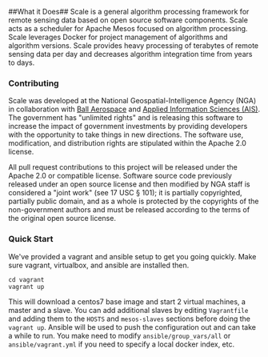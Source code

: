 ##What it Does##
Scale is a general algorithm processing framework for remote sensing data based on open source software components.  Scale acts as a scheduler for Apache Mesos focused on algorithm processing.  Scale leverages Docker for project management of algorithms and algorithm versions.  Scale provides heavy processing of terabytes of remote sensing data per day and decreases algorithm integration time from years to days.

### Contributing
Scale was developed at the National Geospatial-Intelligence Agency (NGA) in collaboration with [Ball Aerospace](http://www.ballaerospace.com/) and [Applied Information Sciences (AIS)](http://www.appliedis.com/). The government has "unlimited rights" and is releasing this software to increase the impact of government investments by providing developers with the opportunity to take things in new directions. The software use, modification, and distribution rights are stipulated within the Apache 2.0 license.

All pull request contributions to this project will be released under the Apache 2.0 or compatible license. Software source code previously released under an open source license and then modified by NGA staff is considered a "joint work" (see 17 USC § 101); it is partially copyrighted, partially public domain, and as a whole is protected by the copyrights of the non-government authors and must be released according to the terms of the original open source license.

### Quick Start
We've provided a vagrant and ansible setup to get you going quickly. Make sure vagrant, virtualbox, and ansible are installed then.
```
cd vagrant
vagrant up
```
This will download a centos7 base image and start 2 virtual machines, a master and a slave. You can add additional slaves by editing `Vagrantfile` and adding them to the `HOSTS` and `mesos-slaves` sections before doing the `vagrant up`. Ansible will be used to push the configuration out and can take a while to run. You make need to modify `ansible/group_vars/all` or `ansible/vagrant.yml` if you need to specify a local docker index, etc.
